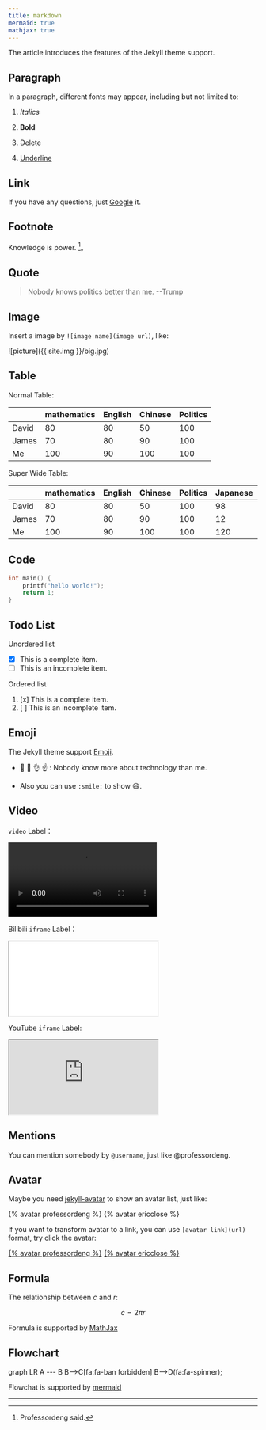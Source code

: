 ```yaml
---
title: markdown
mermaid: true
mathjax: true
---
```


The article introduces the features of the Jekyll theme support.

## Paragraph

In a paragraph, different fonts may appear, including but not limited to:

1. *Italics*

2. **Bold**

3. ~~Delete~~

4. <u>Underline</u>

## Link

If you have any questions, just [Google][google-link] it.

[google-link]: http://www.google.com/

## Footnote

Knowledge is power. [^professordeng]。

[^professordeng]: Professordeng said.

## Quote

> Nobody knows politics better than me. --Trump

## Image

Insert a image by `![image name](image url)`, like:

![picture]({{ site.img }}/big.jpg)

## Table

Normal Table:

|       | mathematics | English | Chinese | Politics |
| ----- | ----------- | ------- | ------- | -------- |
| David | 80          | 80      | 50      | 100      |
| James | 70          | 80      | 90      | 100      |
| Me    | 100         | 90      | 100     | 100      |

Super Wide Table:

|       | mathematics | English | Chinese | Politics | Japanese | python | basketball | javascript |
| ----- | ----------- | ------- | ------- | -------- | -------- | ------ | ---------- | ---------- |
| David | 80          | 80      | 50      | 100      | 98       | 100    | 99         | 1          |
| James | 70          | 80      | 90      | 100      | 12       | 90     | 88         | 2          |
| Me    | 100         | 90      | 100     | 100      | 120      | 50     | 77         | 3          |

## Code

```c
int main() {
	printf("hello world!");
	return 1;
}
```

## Todo List

Unordered list

- [x] This is a complete item.
- [ ] This is an incomplete item.

Ordered list

1. [x] This is a complete item.
2. [ ] This is an incomplete item.

## Emoji

The Jekyll theme support [Emoji](https://emojipedia.org/).

- 🙌 👐 👌 ☝ : Nobody know more about technology than me.
	
- Also you can use `:smile:` to show :smile:.

## Video

`video` Label：

<video src="https://cdn-video.xinpianchang.com/5b7fc02a84108.mp4" controls controlsList="nodownload"></video>

Bilibili `iframe` Label：

<iframe class="video" src="//player.bilibili.com/player.html?bvid=BV1ki4y1b7ge&page=1&high_quality=1&danmaku=0" allowfullscreen> </iframe>

YouTube `iframe` Label:

<iframe class="video" src="https://www.youtube.com/embed/-wFsYY71wyk" allowfullscreen></iframe>

## Mentions

You can mention somebody by `@username`, just like @professordeng.

## Avatar

Maybe you need [jekyll-avatar](https://github.com/benbalter/jekyll-avatar/) to show an avatar list, just like:

{% avatar professordeng %}
{% avatar ericclose %}

If you want to transform avatar to a link, you can use `[avatar link](url)` format, try click the avatar:

[{% avatar professordeng %}](https://github.com/professordeng)
[{% avatar ericclose %}](https://github.com/ericclose)

## Formula

The relationship between $c$ and $r$:

$$
c=2 \pi r
$$

Formula is supported by [MathJax](https://www.mathjax.org/)

## Flowchart

<div class="mermaid">
graph LR
    A --- B
    B-->C[fa:fa-ban forbidden]
    B-->D(fa:fa-spinner);
</div>

Flowchat is supported by [mermaid](https://mermaid-js.github.io/mermaid/#/)

---